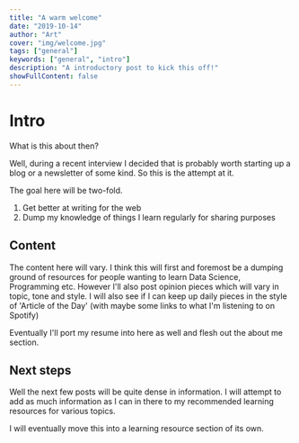 ```yaml
---
title: "A warm welcome"
date: "2019-10-14"
author: "Art"
cover: "img/welcome.jpg"
tags: ["general"]
keywords: ["general", "intro"]
description: "A introductory post to kick this off!"
showFullContent: false
---
```


# Intro

What is this about then?

Well, during a recent interview I decided that is probably worth starting up a
blog or a newsletter of some kind. So this is the attempt at it.

The goal here will be two-fold.

1. Get better at writing for the web
2. Dump my knowledge of things I learn regularly for sharing purposes

## Content

The content here will vary. I think this will first and foremost be a dumping
ground of resources for people wanting to learn Data Science, Programming
etc. However I'll also post opinion pieces which will vary in topic, tone and
style. I will also see if I can keep up daily pieces in the style of 'Article of the
Day' (with maybe some links to what I'm listening to on Spotify)

Eventually I'll port my resume into here as well and flesh out the about me
section.

## Next steps

Well the next few posts will be quite dense in information. I will attempt to
add as much information as I can in there to my recommended learning resources
for various topics.

I will eventually move this into a learning resource section of its own.
